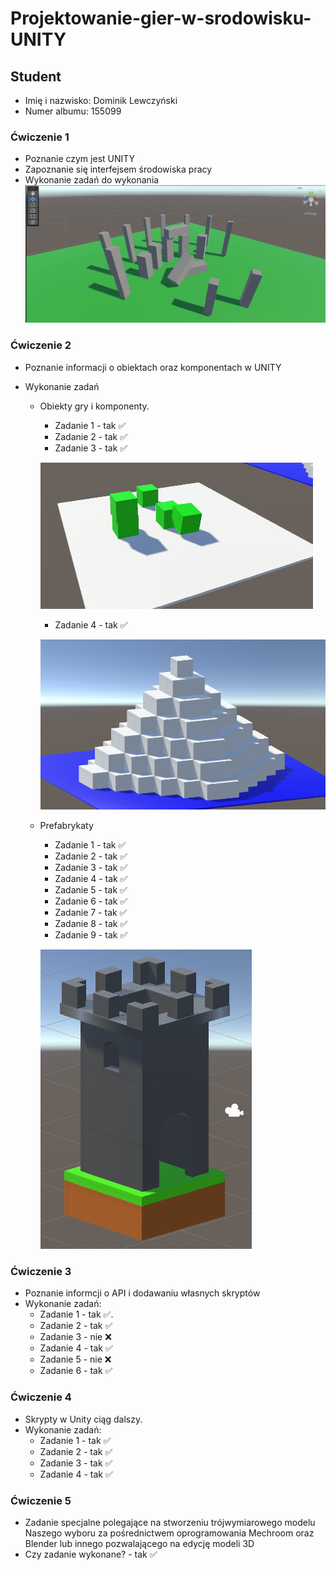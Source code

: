 # Projektowanie-gier-w-srodowisku-UNITY

## Student

- Imię i nazwisko: Dominik Lewczyński
- Numer albumu: 155099

### Ćwiczenie 1

- Poznanie czym jest UNITY
- Zapoznanie się interfejsem środowiska pracy
- Wykonanie zadań do wykonania
  ![Model of Stonehenge](./images/lab_01/Stonehenge.png)

### Ćwiczenie 2

- Poznanie informacji o obiektach oraz komponentach w UNITY
- Wykonanie zadań

  - Obiekty gry i komponenty.

    - Zadanie 1 - tak ✅
    - Zadanie 2 - tak ✅
    - Zadanie 3 - tak ✅

    ![Model of Objects with Rigitbody component](./images/lab_02/ObjectAndComponent.png)

    - Zadanie 4 - tak ✅

    ![Model of Piramid](./images/lab_02/Piramid.png)

  - Prefabrykaty

    - Zadanie 1 - tak ✅
    - Zadanie 2 - tak ✅
    - Zadanie 3 - tak ✅
    - Zadanie 4 - tak ✅
    - Zadanie 5 - tak ✅
    - Zadanie 6 - tak ✅
    - Zadanie 7 - tak ✅
    - Zadanie 8 - tak ✅
    - Zadanie 9 - tak ✅

    ![Model of Castle tower](./images/lab_02/CastleTower.png)

### Ćwiczenie 3

- Poznanie informcji o API i dodawaniu własnych skryptów
- Wykonanie zadań:
  - Zadanie 1 - tak ✅.
  - Zadanie 2 - tak ✅
  - Zadanie 3 - nie ❌
  - Zadanie 4 - tak ✅
  - Zadanie 5 - nie ❌
  - Zadanie 6 - tak ✅

### Ćwiczenie 4

- Skrypty w Unity ciąg dalszy.
- Wykonanie zadań:
  - Zadanie 1 - tak ✅
  - Zadanie 2 - tak ✅
  - Zadanie 3 - tak ✅
  - Zadanie 4 - tak ✅

### Ćwiczenie 5

- Zadanie specjalne polegające na stworzeniu trójwymiarowego modelu Naszego wyboru za pośrednictwem oprogramowania Mechroom oraz Blender lub innego pozwalającego na edycję modeli 3D
- Czy zadanie wykonane? - tak ✅
